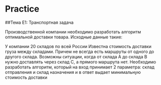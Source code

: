 # Practice

##Тема E1: Транспортная задача

Производственной компании необходимо разработать алгоритм оптимальной доставки товара. Исходные данные такие:

У компании 20 складов по всей России
Известна стоимость доставки груза между складами. Причем не всегда есть маршруты от одного до другого склада. Возможны ситуации, когда от склада A до склада B нужно доставлять через склад C, а прямого маршрута нет.
Необходимо разработать алгоритм, который на вход принимает 2 параметра: склад отправления и склад назначения и в ответ выдает минимальную стоимость доставки
